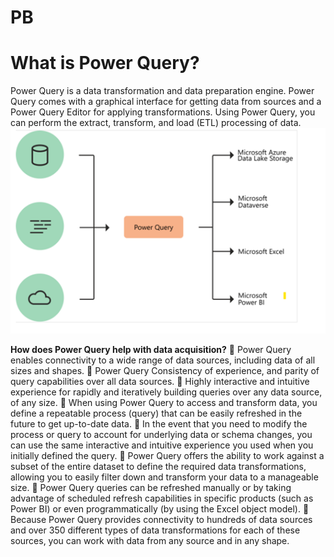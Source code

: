 # PB

# What is Power Query?
 Power Query is a data transformation and data preparation engine. Power Query comes with a graphical interface for getting data from sources and a Power Query Editor for applying transformations.
Using Power Query, you can perform the extract, transform, and load (ETL) processing of data.
![](2022-03-03-16-36-12.png)

**How does Power Query help with data acquisition?**
 	Power Query enables connectivity to a wide range of data sources, including data of all sizes and shapes.
	Power Query Consistency of experience, and parity of query capabilities over all data sources.
	Highly interactive and intuitive experience for rapidly and iteratively building queries over any data source, of any size.
	When using Power Query to access and transform data, you define a repeatable process (query) that can be easily refreshed in the future to get up-to-date data.
	In the event that you need to modify the process or query to account for underlying data or schema changes, you can use the same interactive and intuitive experience you used when you initially defined the query.
	Power Query offers the ability to work against a subset of the entire dataset to define the required data transformations, allowing you to easily filter down and transform your data to a manageable size.
	Power Query queries can be refreshed manually or by taking advantage of scheduled refresh capabilities in specific products (such as Power BI) or even programmatically (by using the Excel object model).
	Because Power Query provides connectivity to hundreds of data sources and over 350 different types of data transformations for each of these sources, you can work with data from any source and in any shape.
